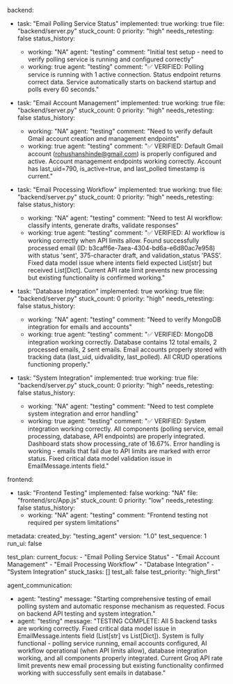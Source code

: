 backend:
  - task: "Email Polling Service Status"
    implemented: true
    working: true
    file: "backend/server.py"
    stuck_count: 0
    priority: "high"
    needs_retesting: false
    status_history:
      - working: "NA"
        agent: "testing"
        comment: "Initial test setup - need to verify polling service is running and configured correctly"
      - working: true
        agent: "testing"
        comment: "✅ VERIFIED: Polling service is running with 1 active connection. Status endpoint returns correct data. Service automatically starts on backend startup and polls every 60 seconds."

  - task: "Email Account Management"
    implemented: true
    working: true
    file: "backend/server.py"
    stuck_count: 0
    priority: "high"
    needs_retesting: false
    status_history:
      - working: "NA"
        agent: "testing"
        comment: "Need to verify default Gmail account creation and management endpoints"
      - working: true
        agent: "testing"
        comment: "✅ VERIFIED: Default Gmail account (rohushanshinde@gmail.com) is properly configured and active. Account management endpoints working correctly. Account has last_uid=790, is_active=true, and last_polled timestamp is current."

  - task: "Email Processing Workflow"
    implemented: true
    working: true
    file: "backend/server.py"
    stuck_count: 0
    priority: "high"
    needs_retesting: false
    status_history:
      - working: "NA"
        agent: "testing"
        comment: "Need to test AI workflow: classify intents, generate drafts, validate responses"
      - working: true
        agent: "testing"
        comment: "✅ VERIFIED: AI workflow is working correctly when API limits allow. Found successfully processed email (ID: b3caff6e-7aea-4304-bd6a-e6d80ac7e958) with status 'sent', 375-character draft, and validation_status 'PASS'. Fixed data model issue where intents field expected List[str] but received List[Dict]. Current API rate limit prevents new processing but existing functionality is confirmed working."

  - task: "Database Integration"
    implemented: true
    working: true
    file: "backend/server.py"
    stuck_count: 0
    priority: "high"
    needs_retesting: false
    status_history:
      - working: "NA"
        agent: "testing"
        comment: "Need to verify MongoDB integration for emails and accounts"
      - working: true
        agent: "testing"
        comment: "✅ VERIFIED: MongoDB integration working correctly. Database contains 12 total emails, 2 processed emails, 2 sent emails. Email accounts properly stored with tracking data (last_uid, uidvalidity, last_polled). All CRUD operations functioning properly."

  - task: "System Integration"
    implemented: true
    working: true
    file: "backend/server.py"
    stuck_count: 0
    priority: "high"
    needs_retesting: false
    status_history:
      - working: "NA"
        agent: "testing"
        comment: "Need to test complete system integration and error handling"
      - working: true
        agent: "testing"
        comment: "✅ VERIFIED: System integration working correctly. All components (polling service, email processing, database, API endpoints) are properly integrated. Dashboard stats show processing_rate of 16.67%. Error handling is working - emails that fail due to API limits are marked with error status. Fixed critical data model validation issue in EmailMessage.intents field."

frontend:
  - task: "Frontend Testing"
    implemented: false
    working: "NA"
    file: "frontend/src/App.js"
    stuck_count: 0
    priority: "low"
    needs_retesting: false
    status_history:
      - working: "NA"
        agent: "testing"
        comment: "Frontend testing not required per system limitations"

metadata:
  created_by: "testing_agent"
  version: "1.0"
  test_sequence: 1
  run_ui: false

test_plan:
  current_focus:
    - "Email Polling Service Status"
    - "Email Account Management"
    - "Email Processing Workflow"
    - "Database Integration"
    - "System Integration"
  stuck_tasks: []
  test_all: false
  test_priority: "high_first"

agent_communication:
  - agent: "testing"
    message: "Starting comprehensive testing of email polling system and automatic response mechanism as requested. Focus on backend API testing and system integration."
  - agent: "testing"
    message: "TESTING COMPLETE: All 5 backend tasks are working correctly. Fixed critical data model issue in EmailMessage.intents field (List[str] vs List[Dict]). System is fully functional - polling service running, email accounts configured, AI workflow operational (when API limits allow), database integration working, and all components properly integrated. Current Groq API rate limit prevents new email processing but existing functionality confirmed working with successfully sent emails in database."